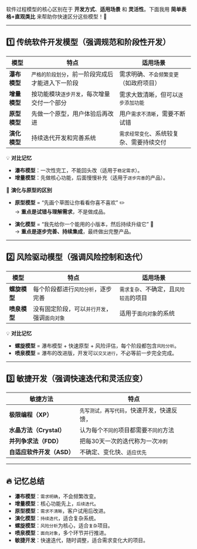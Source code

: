 软件过程模型的核心区别在于 **开发方式**、**适用场景** 和 **灵活性**。下面我用 **简单表格+直观类比** 来帮助你快速区分这些模型！🚀

---

## **1️⃣ 传统软件开发模型（强调规范和阶段性开发）**

| **模型**   | **特点**                    | **适用场景**              |
|----------|---------------------------|-----------------------|
| **瀑布模型** | `严格的阶段划分`，前一阶段完成后才能进入下一阶段 | 需求明确、`不会频繁变更`（如政府项目）  |
| **增量模型** | 按功能模块`逐步开发`，每次增量交付一个部分    | 需求大致清晰，但可以`逐步添加功能 `   |
| **原型模型** | 先做一个原型，用户体验后再改进           | 用户`需求不清晰`，需要不断试错      |
| **演化模型** | 持续迭代开发和完善系统               | `需求经常变化`、系统较复杂、需要持续交付 |

💡 **对比记忆**

- **瀑布模型**：一次性完工，不能回头改（适用于`稳定需求`）。
- **增量模型**：先做核心功能，后面慢慢补充（适用于`逐步完善`的产品）。

🧠 **演化与原型的区别**

- **原型模型** = “先画个草图让你看看你喜不喜欢” ✏️  
  → **重点是试错与理解需求**，不是做成品。

- **演化模型** = “我先给你一个能用的小版本，然后持续升级它” 🔄  
  → **重点是逐步完善、持续集成**，最终做出完整产品。

---

## **2️⃣ 风险驱动模型（强调风险控制和迭代）**

| **模型**   | **特点**                   | **适用场景**              |
|----------|--------------------------|-----------------------|
| **螺旋模型** | 每个阶段都进行`风险分析`，逐步完善       | `需求复杂`、不确定，且`风险较高`的项目 |
| **喷泉模型** | 没有固定阶段，可以`并行开发`，强调`面向对象` | 适用于`面向对象`的系统          |

💡 **对比记忆**

- **螺旋模型** = 瀑布模型 + 快速原型 + 风险评估，每个阶段都包含`风险分析`。
- **喷泉模型** = 瀑布的改进版，开发可以`交叉进行`，不必等前一步完全完成。

---

## **3️⃣ 敏捷开发（强调快速迭代和灵活应变）**

| **敏捷方法**          | **特点**                 |
|-------------------|------------------------|
| **极限编程（XP）**      | `先写测试，再写代码`，快速开发，快速反馈， | 
| **水晶方法（Crystal）** | 认为每个`不同的`项目都需要`不同的`方法  | 
| **并列争求法（FDD）**    | 把每30天一次的迭代称为一次`冲刺`     | 
| **自适应软件开发（ASD）**  | 不确定、变化快、`适应优先`         | 

---

## **🔥 记忆总结**

- **瀑布模型**：`需求明确`，不会频繁改变。
- **增量模型**：核心功能先上，`后续迭代`。
- **原型模型**：`需求不清晰`，客户试用后改进。
- **演化模型**：`持续迭代`，适合复杂系统。
- **螺旋模型**：`风险分析`为核心，适合`复杂`项目。
- **喷泉模型**：`面向对象`，多个环节并行推进。
- **敏捷开发**：快速迭代，随时调整，适合需求变化大的项目。
